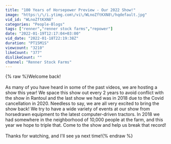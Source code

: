 ```yaml
---
title: "100 Years of Horsepower Preview - Our 2022 Show!"
image: "https:\/\/i.ytimg.com\/vi\/WLnoZftKXN8\/hqdefault.jpg"
vid_id: "WLnoZftKXN8"
categories: "People-Blogs"
tags: ["renner","renner stock farms","repower"]
date: "2022-01-19T12:17:04+03:00"
vid_date: "2022-01-18T22:19:38Z"
duration: "PT15M1S"
viewcount: "3210"
likeCount: "377"
dislikeCount: ""
channel: "Renner Stock Farms"
---
```

{% raw %}Welcome back!<br /><br />As many of you have heard in some of the past videos, we are hosting a show this year! We space this show out every 2 years to avoid conflict with the show in Rantoul and the last show we had was in 2018 due to the Covid cancellation in 2020. Needless to say, we are all very excited to bring the show back! We try to have a wide variety of events at our show from horsedrawn equipment to the latest computer-driven tractors. In 2018 we had somewhere in the neighborhood of 10,000 people at the farm, and this year we hope to triple that. Come to the show and help us break that record!<br /><br />Thanks for watching, and I'll see ya next time!{% endraw %}
